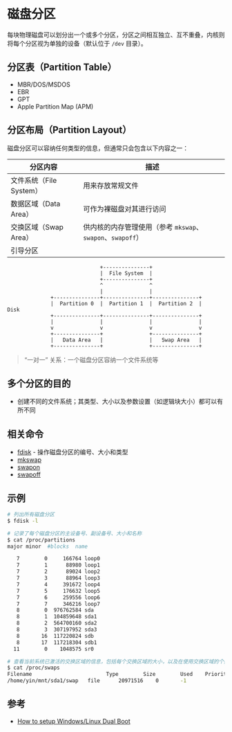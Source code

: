 # 磁盘分区

每块物理磁盘可以划分出一个或多个分区，分区之间相互独立、互不重叠，内核则将每个分区视为单独的设备（默认位于 `/dev` 目录）。

## 分区表（Partition Table）

* MBR/DOS/MSDOS
* EBR
* GPT
* Apple Partition Map (APM)

## 分区布局（Partition Layout）

磁盘分区可以容纳任何类型的信息，但通常只会包含以下内容之一：

| 分区内容                | 描述                                                       |
| ----------------------- | ---------------------------------------------------------- |
| 文件系统（File System） | 用来存放常规文件                                           |
| 数据区域（Data Area）   | 可作为裸磁盘对其进行访问                                   |
| 交换区域（Swap Area）   | 供内核的内存管理使用（参考 `mkswap`、`swapon`、`swapoff`） |
| 引导分区                |                                                            |

```graph
                              +---------------+
                              |  File System  |
                              +---------------+
                              ^               ^
                              |               |
              +---------------+---------------+---------------+
              |  Partition 0  |  Partition 1  |  Partition 2  |    Disk
              +---------------+---------------+---------------+
              |               |               |               |
              v               v               v               v
              +---------------+               +---------------+
              |   Data Area   |               |   Swap Area   |
              +---------------+               +---------------+
```

> “一对一” 关系：一个磁盘分区容纳一个文件系统等

## 多个分区的目的

* 创建不同的文件系统；其类型、大小以及参数设置（如逻辑块大小）都可以有所不同

## 相关命令

* [fdisk]() - 操作磁盘分区的编号、大小和类型
* [mkswap]()
* [swapon]()
* [swapoff]()

## 示例

```sh
# 列出所有磁盘分区
$ fdisk -l
```

```sh
# 记录了每个磁盘分区的主设备号、副设备号、大小和名称
$ cat /proc/partitions
major minor  #blocks  name

   7        0     166764 loop0
   7        1      88980 loop1
   7        2      89024 loop2
   7        3      88964 loop3
   7        4     391672 loop4
   7        5     176632 loop5
   7        6     259556 loop6
   7        7     346216 loop7
   8        0  976762584 sda
   8        1  104859648 sda1
   8        2  564700160 sda2
   8        3  307197952 sda3
   8       16  117220824 sdb
   8       17  117218304 sdb1
  11        0    1048575 sr0
```

```sh
# 查看当前系统已激活的交换区域的信息，包括每个交换区域的大小，以及在使用交换区域的个数
$ cat /proc/swaps
Filename			          	Type		Size	    Used	Priority
/home/yin/mnt/sda1/swap   file		20971516	0	    -1
```

## 参考

* [How to setup Windows/Linux Dual Boot](https://www.akadia.com/services/dual_boot.html)
